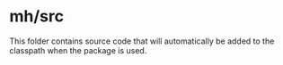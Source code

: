 # mh/src

This folder contains source code that will automatically be added to the classpath when
the package is used.
